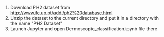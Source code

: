 1. Download PH2 dataset from http://www.fc.up.pt/addi/ph2%20database.html
2. Unzip the dataset to the current directory and put it in a directory with the name "PH2 Dataset"
3. Launch Jupyter and open Dermoscopic_classification.ipynb file there
